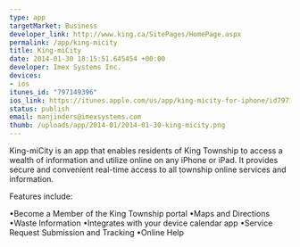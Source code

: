 ```yaml
--- 
type: app
targetMarket: Business
developer_link: http://www.king.ca/SitePages/HomePage.aspx
permalink: /app/king-micity
title: King-miCity
date: 2014-01-30 18:15:51.645454 +00:00
developer: Imex Systems Inc.
devices: 
- ios
itunes_id: "797149396"
ios_link: https://itunes.apple.com/us/app/king-micity-for-iphone/id797149396?ls=1%26mt=8
status: publish
email: manjinders@imexsystems.com
thumb: /uploads/app/2014-01/2014-01-30-king-micity.png
---
```


King-miCity is an app that enables residents of King Township to access a wealth of information and utilize online on any iPhone or iPad. It provides secure and convenient real-time access to all township online services and information.  

Features include: 

•Become a Member of the King Township portal 
•Maps and Directions 
•Waste Information 
•Integrates with your device calendar app 
•Service Request Submission and Tracking
•Online Help 

